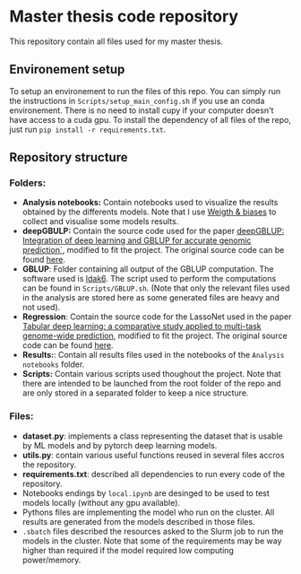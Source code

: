 # Master thesis code repository
This repository contain all files used for my master thesis.

## Environement setup
To setup an environement to run the files of this repo. You can simply run the instructions in `Scripts/setup_main_config.sh` if you use an conda environement. There is no need to install cupy if your computer doesn't have access to a cuda gpu. To install the dependency of all files of the repo, just run `pip install -r requirements.txt`.

## Repository structure

### Folders:
 - **Analysis notebooks:** Contain notebooks used to visualize the results obtained by the differents models. Note that I use [Weigth & biases](https://wandb.ai/flo230702/TFE/overview) to collect and visualise some models results.
 - **deepGBULP:** Contain the source code used for the paper [deepGBLUP: Integration of deep learning and GBLUP for accurate genomic prediction`](https://gsejournal.biomedcentral.com/articles/10.1186/s12711-023-00825-y), modified to fit the project. The original source code can be found [here](https://github.com/gywns6287/deepGBLUP).
 - **GBLUP**: Folder containing all output of the GBLUP computation. The software used is [ldak6](https://dougspeed.com/downloads2/). The script used to perform the computations can be found in `Scripts/GBLUP.sh`. (Note that only the relevant files used in the analysis are stored here as some generated files are heavy and not used).
 - **Regression**: Contain the source code for the LassoNet used in the paper [Tabular deep learning: a comparative study
applied to multi-task genome-wide prediction](https://pubmed.ncbi.nlm.nih.gov/39367318/), modified to fit the project. The original source code can be found [here](https://github.com/angelYHF/Tabular-deep-learning-for-GWP).
 - **Results:**: Contain all results files used in the notebooks of the `Analysis notebooks` folder.
 - **Scripts:** Contain various scripts used thoughout the project. Note that there are intended to be launched from the root folder of the repo and are only stored in a separated folder to keep a nice structure.

 ### Files:
- **dataset.py**: implements a class representing the dataset that is usable by ML models and by pytorch deep learning models.
- **utils.py**: contain various useful functions reused in several files accros the repository.
- **requirements.txt**: described all dependencies to run every code of the repository.
- Notebooks endings by `local.ipynb` are desinged to be used to test models locally (without any gpu available).
- Pythons files are implementing the model who run on the cluster. All results are generated from the models described in those files.
- `.sbatch` files described the resources asked to the Slurm job to run the models in the cluster. Note that some of the requirements may be way higher than required if the model required low computing power/memory.